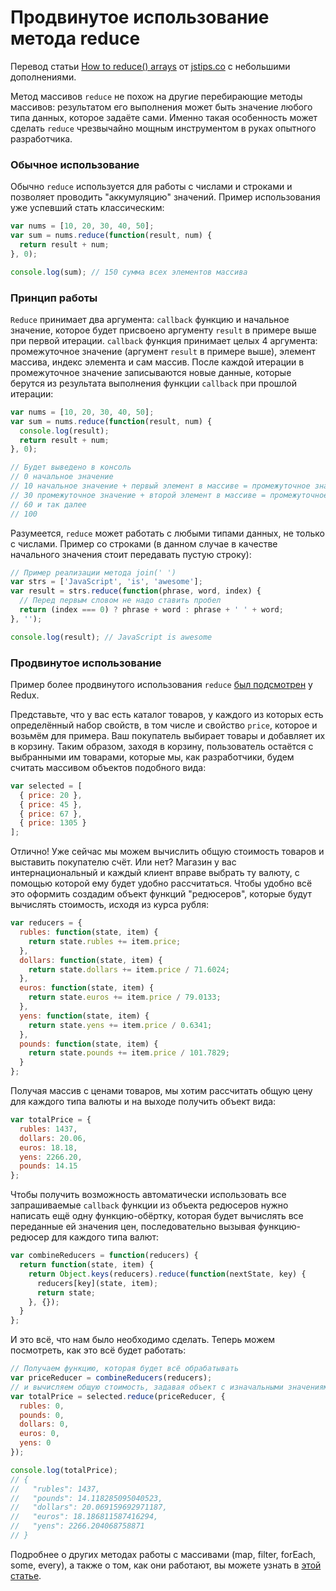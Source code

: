 # Продвинутое использование метода reduce

Перевод статьи [How to reduce() arrays](http://www.jstips.co/en/reminders-about-reduce-function-usage/) от [jstips.co](http://www.jstips.co/) с небольшими дополнениями.

Метод массивов `reduce` не похож на другие перебирающие методы массивов: результатом его выполнения может быть значение любого типа данных, которое задаёте сами. Именно такая особенность может сделать `reduce` чрезвычайно мощным инструментом в руках опытного разработчика. 

### Обычное использование
Обычно `reduce` используется для работы с числами и строками и позволяет проводить "аккумуляцию" значений. Пример использования уже успевший стать классическим:

```javascript
var nums = [10, 20, 30, 40, 50];
var sum = nums.reduce(function(result, num) {
  return result + num;
}, 0);

console.log(sum); // 150 сумма всех элементов массива
```

### Принцип работы

`Reduce` принимает два аргумента: `callback` функцию и начальное значение, которое будет присвоено аргументу `result` в примере выше при первой итерации. `callback` функция принимает целых 4 аргумента: промежуточное значение (аргумент `result` в примере выше), элемент массива, индекс элемента и сам массив. После каждой итерации в промежуточное значение записываются новые данные, которые берутся из результата выполнения функции `callback` при прошлой итерации:
```javascript
var nums = [10, 20, 30, 40, 50];
var sum = nums.reduce(function(result, num) {
  console.log(result);
  return result + num;
}, 0);

// Будет выведено в консоль
// 0 начальное значение
// 10 начальное значение + первый элемент в массиве = промежуточное значение
// 30 промежуточное значение + второй элемент в массиве = промежуточное значение
// 60 и так далее
// 100
```

Разумеется, `reduce` может работать с любыми типами данных, не только с числами. Пример со строками (в данном случае в качестве начального значения стоит передавать пустую строку):
```javascript
// Пример реализации метода join(' ')
var strs = ['JavaScript', 'is', 'awesome'];
var result = strs.reduce(function(phrase, word, index) {
  // Перед первым словом не надо ставить пробел
  return (index === 0) ? phrase + word : phrase + ' ' + word;
}, '');

console.log(result); // JavaScript is awesome
```

### Продвинутое использование
Пример более продвинутого использования `reduce` [был подсмотрен](http://redux.js.org/docs/api/combineReducers.html) у Redux.

Представьте, что у вас есть каталог товаров, у каждого из которых есть определённый набор свойств, в том числе и свойство `price`, которое и возьмём для примера. Ваш покупатель выбирает товары и добавляет их в корзину. Таким образом, заходя в корзину, пользователь остаётся с выбранными им товарами, которые мы, как разработчики, будем считать массивом объектов подобного вида:
```javascript
var selected = [
  { price: 20 },
  { price: 45 },
  { price: 67 },
  { price: 1305 }
];
```

Отлично! Уже сейчас мы можем вычислить общую стоимость товаров и выставить покупателю счёт. Или нет? Магазин у вас интернациональный и каждый клиент вправе выбрать ту валюту, с помощью которой ему будет удобно рассчитаться. Чтобы удобно всё это оформить создадим объект функций "редюсеров", которые будут вычислять стоимость, исходя из курса рубля: 

```javascript
var reducers = {
  rubles: function(state, item) {
    return state.rubles += item.price;
  },
  dollars: function(state, item) {
    return state.dollars += item.price / 71.6024;
  },
  euros: function(state, item) {
    return state.euros += item.price / 79.0133;
  },
  yens: function(state, item) {
    return state.yens += item.price / 0.6341;
  },
  pounds: function(state, item) {
    return state.pounds += item.price / 101.7829;
  }
};
```

Получая массив с ценами товаров, мы хотим рассчитать общую цену для каждого типа валюты и на выходе получить объект вида:
```javascript
var totalPrice = { 
  rubles: 1437,
  dollars: 20.06,
  euros: 18.18,
  yens: 2266.20,
  pounds: 14.15
};
```

Чтобы получить возможность автоматически использовать все запрашиваемые `callback` функции из объекта редюсеров нужно написать ещё одну функцию-обёртку, которая будет вычислять все переданные ей значения цен, последовательно вызывая функцию-редюсер для каждого типа валют:

```javascript
var combineReducers = function(reducers) {
  return function(state, item) {
    return Object.keys(reducers).reduce(function(nextState, key) {
      reducers[key](state, item);
      return state;
    }, {});
  }
};
```

И это всё, что нам было необходимо сделать. Теперь можем посмотреть, как это всё будет работать:

```javascript
// Получаем функцию, которая будет всё обрабатывать
var priceReducer = combineReducers(reducers);
// и вычисляем общую стоимость, задавая объект с изначальными значениями
var totalPrice = selected.reduce(priceReducer, {
  rubles: 0, 
  pounds: 0, 
  dollars: 0,
  euros: 0,
  yens: 0
});

console.log(totalPrice);
// {
//   "rubles": 1437,
//   "pounds": 14.118285095040523,
//   "dollars": 20.069159692971187,
//   "euros": 18.186811587416294,
//   "yens": 2266.204068758871
// }
```

Подробнее о других методах работы с массивами (map, filter, forEach, some, every), а также о том, как они работают, вы можете узнать в [этой статье](http://jsraccoon.ru/fn-array-methods).